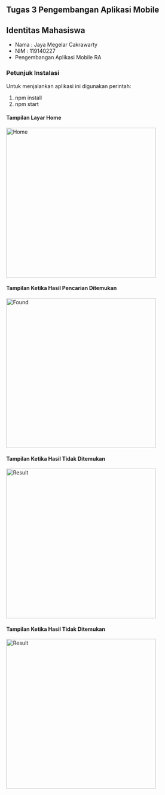 ## Tugas 3 Pengembangan Aplikasi Mobile

## Identitas Mahasiswa
   - Nama  : Jaya Megelar Cakrawarty
   - NIM : 119140227
   - Pengembangan Aplikasi Mobile RA

  ### Petunjuk Instalasi
  Untuk menjalankan aplikasi ini digunakan perintah:
  1. npm install
  2. npm start
  
 #### Tampilan Layar Home 
<p><img width="400" src="![Screenshot_2022-04-22-01-11-47-17_f73b71075b1de7323614b647fe394240](https://user-images.githubusercontent.com/83412861/164542163-1b27e42e-61c9-4ae8-a104-dfad56242d19.jpg)" alt="Home"></p>

#### Tampilan Ketika Hasil Pencarian Ditemukan
<p><img width="400" src="![Screenshot_2022-04-22-01-12-06-01_6ba589b35cca5ff8f234db69f4487e8f](https://user-images.githubusercontent.com/83412861/164542234-df4603ce-b1cc-4558-a27c-07203ac8a98f.jpg)" alt="Found"></p>

#### Tampilan Ketika Hasil Tidak Ditemukan
<p><img width="400" src="![Screenshot_2022-04-22-01-12-18-80_1c337646f29875672b5a61192b9010f9](https://user-images.githubusercontent.com/83412861/164542270-09d901a1-3b54-41f8-9896-1e3f966a7c84.jpg)" alt="Result"></p>

#### Tampilan Ketika Hasil Tidak Ditemukan
<p><img width="400" src="![Screenshot_2022-04-22-01-12-26-82_3d9111e2d3171bf4882369f490c087b4](https://user-images.githubusercontent.com/83412861/164542385-07ce6961-b9c1-47a4-a86f-4fb22cba4fc3.jpg)" alt="Result"></p>

